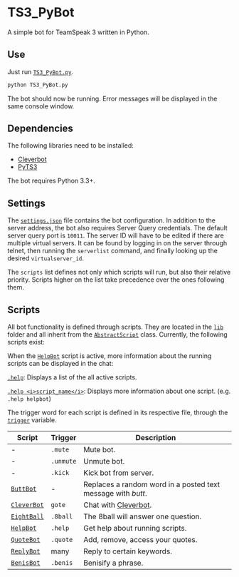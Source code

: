 # TS3_PyBot
A simple bot for TeamSpeak 3 written in Python.

## Use
Just run [`TS3_PyBot.py`](https://github.com/PapoutsoglouE/TS3_PyBot/blob/master/TS3_PyBot.py).

```sh
python TS3_PyBot.py
```

The bot should now be running. Error messages will be displayed in the same console window.

## Dependencies
The following libraries need to be installed:

* [Cleverbot](https://github.com/folz/cleverbot.py)
* [PyTS3](https://github.com/benediktschmitt/py-ts3/tree/master/ts3)

The bot requires Python 3.3+.

## Settings
The [`settings.json`](https://github.com/PapoutsoglouE/TS3_PyBot/blob/master/settings.json) file contains the bot configuration. In addition to the server address, the bot also requires Server Query credentials. The default server query port is `10011`. The server ID will have to be edited if there are multiple virtual servers. It can be found by logging in on the server through telnet, then running the `serverlist` command, and finally looking up the desired `virtualserver_id`.

The `scripts` list defines not only which scripts will run, but also their relative priority. Scripts higher on the list take precedence over the ones following them.

## Scripts
All bot functionality is defined through scripts. They are located in the [`lib`](https://github.com/PapoutsoglouE/TS3_PyBot/tree/master/lib) folder and all inherit from the [`AbstractScript`](https://github.com/PapoutsoglouE/TS3_PyBot/blob/master/lib/AbstractScript.py) class. Currently, the following scripts exist:

When the [`HelpBot`](https://github.com/PapoutsoglouE/TS3_PyBot/blob/master/lib/HelpBot.py) script is active, more information about the running scripts can be displayed in the chat:

[`.help`](https://github.com/PapoutsoglouE/TS3_PyBot/blob/master/lib/HelpBot.py#L13): Displays a list of the all active scripts.

[`.help <i>script_name</i>`](https://github.com/PapoutsoglouE/TS3_PyBot/blob/master/lib/HelpBot.py#L13): Displays more information about one script. (e.g. `.help helpbot`)

The trigger word for each script is defined in its respective file, through the [`trigger`](https://github.com/PapoutsoglouE/TS3_PyBot/blob/master/lib/HelpBot.py#L9) variable.


| Script | Trigger | Description |
|--------|----------|-------------|
| - | `.mute` | Mute bot. |
| - | `.unmute` | Unmute bot. |
| - | `.kick` | Kick bot from server. |
| [`ButtBot`](https://github.com/PapoutsoglouE/TS3_PyBot/blob/master/lib/ButtBot.py) | - | Replaces a random word in a posted text message with <i>butt</i>. |
| [`CleverBot`](https://github.com/PapoutsoglouE/TS3_PyBot/blob/master/lib/CleverBot.py) | `gote` | Chat with [Cleverbot](https://www.cleverbot.com/). |
| [`EightBall`](https://github.com/PapoutsoglouE/TS3_PyBot/blob/master/lib/EightBall.py) | `.8ball` | The 8ball will answer one question. | 
| [`HelpBot`](https://github.com/PapoutsoglouE/TS3_PyBot/blob/master/lib/HelpBot.py) | `.help` | Get help about running scripts. |
| [`QuoteBot`](https://github.com/PapoutsoglouE/TS3_PyBot/blob/master/lib/QuoteBot.py) | `.quote` | Add, remove, access your quotes. | 
| [`ReplyBot`](https://github.com/PapoutsoglouE/TS3_PyBot/blob/master/lib/ReplyBot.py) | many | Reply to certain keywords. |
| [`BenisBot`](https://github.com/PapoutsoglouE/TS3_PyBot/blob/master/lib/BenisBot.py) | `.benis` | Benisify a phrase. |


